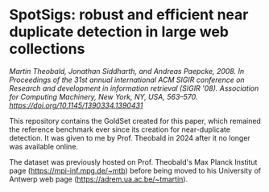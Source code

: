 # SpotSigs: robust and efficient near duplicate detection in large web collections
*Martin Theobald, Jonathan Siddharth, and Andreas Paepcke, 2008. In Proceedings of the 31st annual international ACM SIGIR conference on Research and development in information retrieval (SIGIR '08). Association for Computing Machinery, New York, NY, USA, 563–570. https://doi.org/10.1145/1390334.1390431*


This repository contains the GoldSet created for this paper, which remained the reference benchmark ever since its creation for near-duplicate detection. It was given to me by Prof. Theobald in 2024 after it no longer was available online. 

The dataset was previously hosted on Prof. Theobald's Max Planck Institut page (https://mpi-inf.mpg.de/~mtb) before being moved to his University of Antwerp web page (https://adrem.ua.ac.be/~tmartin).
